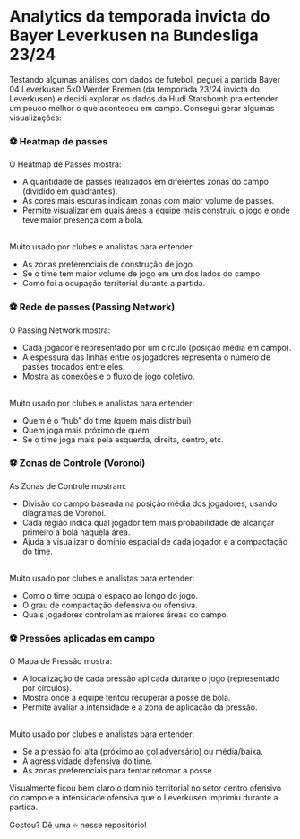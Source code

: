 # Analytics da temporada invicta do Bayer Leverkusen na Bundesliga 23/24

Testando algumas análises com dados de futebol, peguei a partida Bayer 04 Leverkusen 5x0 Werder Bremen (da temporada 23/24 invicta do Leverkusen) e decidi explorar os dados da Hudl Statsbomb pra entender um pouco melhor o que aconteceu em campo.
Consegui gerar algumas visualizações:

### ⚽ Heatmap de passes

O Heatmap de Passes mostra:
- A quantidade de passes realizados em diferentes zonas do campo (dividido em quadrantes).
- As cores mais escuras indicam zonas com maior volume de passes.
- Permite visualizar em quais áreas a equipe mais construiu o jogo e onde teve maior presença com a bola.

<br>Muito usado por clubes e analistas para entender:<br>
- As zonas preferenciais de construção de jogo.
- Se o time tem maior volume de jogo em um dos lados do campo.
- Como foi a ocupação territorial durante a partida.

### ⚽ Rede de passes (Passing Network)

O Passing Network mostra:
- Cada jogador é representado por um círculo (posição média em campo). 
- A espessura das linhas entre os jogadores representa o número de passes trocados entre eles. 
- Mostra as conexões e o fluxo de jogo coletivo. 

<br>Muito usado por clubes e analistas para entender:<br>
- Quem é o “hub” do time (quem mais distribui) 
- Quem joga mais próximo de quem 
- Se o time joga mais pela esquerda, direita, centro, etc.

### ⚽ Zonas de Controle (Voronoi)

As Zonas de Controle mostram:
- Divisão do campo baseada na posição média dos jogadores, usando diagramas de Voronoi.
- Cada região indica qual jogador tem mais probabilidade de alcançar primeiro a bola naquela área.
- Ajuda a visualizar o domínio espacial de cada jogador e a compactação do time.

<br>Muito usado por clubes e analistas para entender:<br>
- Como o time ocupa o espaço ao longo do jogo.
- O grau de compactação defensiva ou ofensiva.
- Quais jogadores controlam as maiores áreas do campo.

### ⚽ Pressões aplicadas em campo
O Mapa de Pressão mostra:
- A localização de cada pressão aplicada durante o jogo (representado por círculos).
- Mostra onde a equipe tentou recuperar a posse de bola.
- Permite avaliar a intensidade e a zona de aplicação da pressão.

<br>Muito usado por clubes e analistas para entender:<br>
- Se a pressão foi alta (próximo ao gol adversário) ou média/baixa.
- A agressividade defensiva do time.
- As zonas preferenciais para tentar retomar a posse.



Visualmente ficou bem claro o domínio territorial no setor centro ofensivo do campo e a intensidade ofensiva que o Leverkusen imprimiu durante a partida.

Gostou? Dê uma ⭐ nesse repositório!

